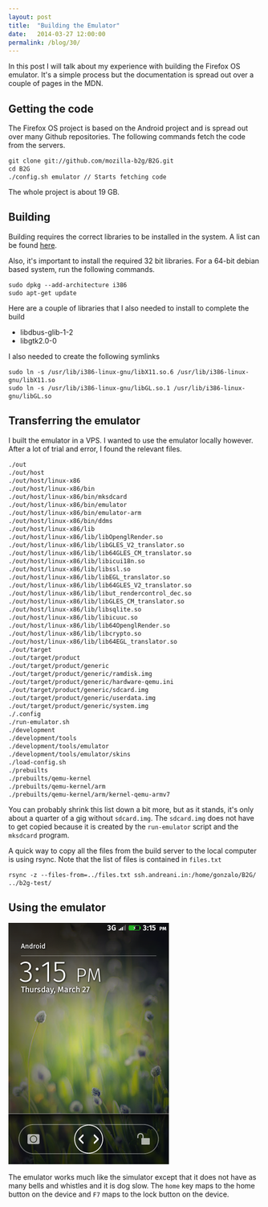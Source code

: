 ```yaml
---
layout: post
title:  "Building the Emulator"
date:   2014-03-27 12:00:00
permalink: /blog/30/
---
```



In this post I will talk about my experience with building the Firefox OS emulator. It's a simple process but the documentation is spread out over a couple of pages in the MDN.

## Getting the code

The Firefox OS project is based on the Android project and is spread out over many Github repositories. The following commands fetch the code from the servers. 

	git clone git://github.com/mozilla-b2g/B2G.git
	cd B2G
	./config.sh emulator // Starts fetching code

The whole project is about 19 GB. 

## Building

Building requires the correct libraries to be installed in the system. A list can be found [here](https://developer.mozilla.org/en-US/Firefox_OS/Firefox_OS_build_prerequisites#64_bit_requirement_installation).

Also, it's important to install the required 32 bit libraries. For a 64-bit debian based system, run the following commands.

	sudo dpkg --add-architecture i386
	sudo apt-get update

Here are a couple of libraries that I also needed to install to complete the build

* libdbus-glib-1-2
* libgtk2.0-0

I also needed to create the following symlinks

	sudo ln -s /usr/lib/i386-linux-gnu/libX11.so.6 /usr/lib/i386-linux-gnu/libX11.so
    sudo ln -s /usr/lib/i386-linux-gnu/libGL.so.1 /usr/lib/i386-linux-gnu/libGL.so

## Transferring the emulator

I built the emulator in a VPS. I wanted to use the emulator locally however. After a lot of trial and error, I found the relevant files.

	./out
	./out/host
	./out/host/linux-x86
	./out/host/linux-x86/bin
	./out/host/linux-x86/bin/mksdcard
	./out/host/linux-x86/bin/emulator
	./out/host/linux-x86/bin/emulator-arm
	./out/host/linux-x86/bin/ddms
	./out/host/linux-x86/lib
	./out/host/linux-x86/lib/libOpenglRender.so
	./out/host/linux-x86/lib/libGLES_V2_translator.so
	./out/host/linux-x86/lib/lib64GLES_CM_translator.so
	./out/host/linux-x86/lib/libicui18n.so
	./out/host/linux-x86/lib/libssl.so
	./out/host/linux-x86/lib/libEGL_translator.so
	./out/host/linux-x86/lib/lib64GLES_V2_translator.so
	./out/host/linux-x86/lib/libut_rendercontrol_dec.so
	./out/host/linux-x86/lib/libGLES_CM_translator.so
	./out/host/linux-x86/lib/libsqlite.so
	./out/host/linux-x86/lib/libicuuc.so
	./out/host/linux-x86/lib/lib64OpenglRender.so
	./out/host/linux-x86/lib/libcrypto.so
	./out/host/linux-x86/lib/lib64EGL_translator.so
	./out/target
	./out/target/product
	./out/target/product/generic
	./out/target/product/generic/ramdisk.img
	./out/target/product/generic/hardware-qemu.ini
	./out/target/product/generic/sdcard.img
	./out/target/product/generic/userdata.img 
	./out/target/product/generic/system.img
	./.config
	./run-emulator.sh
	./development
	./development/tools
	./development/tools/emulator
	./development/tools/emulator/skins
	./load-config.sh
	./prebuilts
	./prebuilts/qemu-kernel
	./prebuilts/qemu-kernel/arm
	./prebuilts/qemu-kernel/arm/kernel-qemu-armv7

You can probably shrink this list down a bit more, but as it stands, it's only about a quarter of a gig without `sdcard.img`. The `sdcard.img` does not have to get copied because it is created by the `run-emulator` script and the `mksdcard` program.

A quick way to copy all the files from the build server to the local computer is using rsync. Note that the list of files is contained in `files.txt`

	rsync -z --files-from=../files.txt ssh.andreani.in:/home/gonzalo/B2G/ ../b2g-test/

## Using the emulator

![A screenshot of the emulator lockscreen](/img/posts/30/emulator_lockscreen.png)

The emulator works much like the simulator except that it does not have as many bells and whistles and it is dog slow. The `home` key maps to the home button on the device and `F7` maps to the lock button on the device.


	
